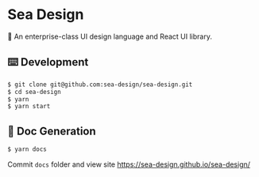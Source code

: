 # Sea Design

🌊 An enterprise-class UI design language and React UI library.

## ⌨️ Development

```bash
$ git clone git@github.com:sea-design/sea-design.git
$ cd sea-design
$ yarn
$ yarn start
```

## 📖 Doc Generation

```bash
$ yarn docs
```

Commit `docs` folder and view site https://sea-design.github.io/sea-design/

